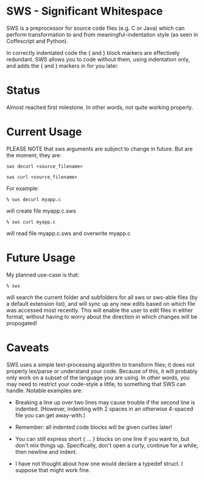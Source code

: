 SWS - Significant Whitespace
============================

SWS is a preprocessor for source code files (e.g. C or Java) which can perform transformation to and from meaningful-indentation style (as seen in Coffescript and Python).

In correctly indentated code the { and } block markers are effectively redundant.  SWS allows you to code without them, using indentation only, and adds the { and } markers in for you later.



# Status

Almost reached first milestone.  In other words, not quite working properly.



# Current Usage

PLEASE NOTE that sws arguments are subject to change in future.  But are the moment, they are:

    sws decurl <source_filename>

    sws curl <source_filename>

For example:

    % sws decurl myapp.c

will create file myapp.c.sws

    % sws curl myapp.c

will read file myapp.c.sws and overwrite myapp.c



# Future Usage

My planned use-case is that:

    % sws

will search the current folder and subfolders for all sws or sws-able files (by a default extension list), and will sync up any new edits based on which file was accessed most recently.  This will enable the user to edit files in either format, without having to worry about the direction in which changes will be propogated!



# Caveats

SWS uses a simple text-processing algorithm to transform files; it does not properly lex/parse or understand your code.  Because of this, it will probably only work on a subset of the language you are using.  In other words, you may need to restrict your code-style a little, to something that SWS can handle.  Notable examples are:

  - Breaking a line up over two lines may cause trouble if the second line is indented.  (However, indenting with 2 spaces in an otherwise 4-spaced file you can get away-with.)

  - Remember: all indented code blocks will be given curlies later!

  - You can still express short { ... } blocks on one line if you want to, but don't mix things up.  Specifically, don't open a curly, continue for a while, then newline and indent.

  - I have not thought about how one would declare a typedef struct.  I suppose that might work fine.



